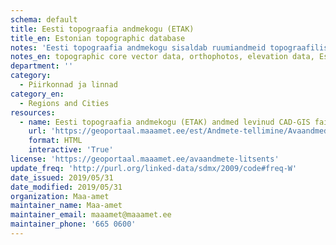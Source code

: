 ```yaml
---
schema: default
title: Eesti topograafia andmekogu (ETAK) 
title_en: Estonian topographic database
notes: 'Eesti topograafia andmekogu sisaldab ruumiandmeid topograafiliste nähtuste kohta. Andmetest toodetakse Eesti põhikaarti ning Maa-ameti geoportaali kaardirakenduste kaudu kasutatavaid aluskaarte. Avaandmetena on allalaaditavad andmekogu tuumandmed (kõlvikud, transpordivõrk, ehitised, veekogud ja hüdrograafilised rajatised, pinnamood), samuti ortofotod, kõrgusandmed (LiDAR andmed, kõrgusmudelid, samakõrgusjooned), Eesti põhikaart.'
notes_en: topographic core vector data, orthophotos, elevation data, Estonian basic map 1:10 000)
department: ''
category:
  - Piirkonnad ja linnad
category_en:
  - Regions and Cities
resources:
  - name: Eesti topograafia andmekogu (ETAK) andmed levinud CAD-GIS failiformaatides
    url: 'https://geoportaal.maaamet.ee/est/Andmete-tellimine/Avaandmed/Eesti-topograafia-andmekogu-ruumiandmed-p607.html'
    format: HTML
    interactive: 'True'
license: 'https://geoportaal.maaamet.ee/avaandmete-litsents'
update_freq: 'http://purl.org/linked-data/sdmx/2009/code#freq-W'
date_issued: 2019/05/31
date_modified: 2019/05/31
organization: Maa-amet
maintainer_name: Maa-amet
maintainer_email: maaamet@maaamet.ee
maintainer_phone: '665 0600'
---
```

